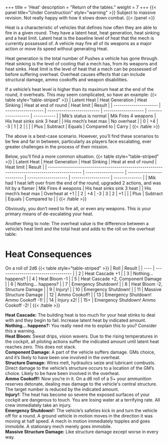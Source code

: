 +++
title = 'Heat'
description = "Return of the tables."
weight = 7
+++
{{< panel title="Under Construction" style="warning" >}} Subject to massive revision. Not really happy with how it slows down combat. {{< /panel >}}

Heat is a characteristic of vehicles that defines how often they are able to fire in a given round. They have a latent heat, heat generation, heat sinking and a heat limit. Latent heat is the baseline level of heat that the mech is currently possessed of. A vehicle may fire all of its weapons as a major action or move its speed without generating Heat. 

Heat generation is the total number of Pushes a vehicle has gone through. Heat sinking is the level of cooling that a mech has, from its weapons and heat sinks. Heat limit is the level of heat that a mech can be possessed of before suffering overheat. Overheat causes effects that can include structural damage, ammo cookoffs and weapon disabilities.  

If a vehicle’s heat level is higher than its maximum heat at the end of the round, it overheats. This may seem complicated, so have an example:
{{< table style="table-striped" >}}
| Latent Heat            | Heat Generation     | Heat Sinking               | Heat at end of round | Heat limit          | Result      |
| ---------------------- | ------------------- | -------------------------- | -------------------- | ------------------- | ----------- |
| Mik’s status is normal | Mik Fires 4 weapons | His heat sinks sink 3 heat |                      | His mech’s heat max | No overheat |
| 0                      | +4                  | \-3                        | 1                    | 2                   |             |
|                        | Plus                | Subtract                   | Equals               | Compared to         | Carry       |
{{< /table >}}

The above is a best-case scenario. However, you’ll find these scenarios to be few and far in between, particularly as players face escalating, ever greater challenges in the process of their mission. 

Below, you’ll find a more common situation. 
{{< table style="table-striped" >}}
| Latent Heat                                                                                     | Heat Generation     | Heat Sinking               | Heat at end of round | Heat limit          | Result         |
| ----------------------------------------------------------------------------------------------- | ------------------- | -------------------------- | -------------------- | ------------------- | -------------- |
| Mik had 1 heat left over from the end of the round, upgraded 2 actions, and was hit by a flamer | Mik Fires 4 weapons | His heat sinks sink 3 heat |                      | His mech’s heat max | Overheat at +1 |
| 2                                                                                               | +4                  | \-3                        | 3                    | 2                   | +1             |
|                                                                                                 | Plus                | Subtract                   | Equals               | Compared to         |                |
{{< /table >}}

Obviously, you don’t need to fire all, or even any weapons. This is your primary means of de-escalating your heat. 

Another thing to note: The overheat value is the difference between a vehicle’s heat limit and the total heat and adds to the roll on the overheat table:

# Heat Consequences
On a roll of 2d6
{{< table style="table-striped" >}}
| Roll | Result                               |
| ---- | ------------------------------------ |
| 2    | Heat Cascade +1                      |
| 3    | Nothing… happens?                    |
| 4    | Heat Bloom -1                        |
| 5    | Heat Cascade +2, Component Damage    |
| 6    | Nothing… happens?                    |
| 7    | Emergency Shutdown!                  |
| 8    | Heat Bloom -2, Structure Damage      |
| 9    | Injury!                              |
| 10   | Emergency Shutdown!                  |
| 11   | Massive Structure Damage             |
| 12   | Ammo Cookoff!                        |
| 13   | Emergency Shutdown! Ammo Cookoff -1! |
| 14   | Injury x2!                           |
| 15+  | Emergency Shutdown! Ammo Cookoff -2! |
{{< /table >}}

**Heat Cascade:** The building heat is too much for your heat stinks to deal with and they begin to fail. Increase latent heat by indicated amount.  
**Nothing… happens?:** You really need me to explain this to you? Consider this a warning.  
**Heat Bloom:** Sweat drips, vision wavers. Due to the rising temperatures in the cockpit, all piloting actions suffer the indicated amount until latent heat reaches zero. This does not stack.  
**Component Damage:** A part of the vehicle suffers damage. GMs choice, and it’s likely to have been one involved in the overheat.  
**Structure Damage:** Wires melt, hydraulics seize and lubricant combusts. Direct damage to the vehicle’s structure occurs to a location of the GM’s choice. Likely to be have been involved in the overheat.  
**Ammo Cookoff!:** Now you’re in it. On a d6 roll of a 5+ your ammunition reserves detonate, dealing max damage to the vehicle's central structure. The target number is reduced by the indicated amount.  
**Injury!:** The heat has become so severe the exposed surfaces of your cockpit are dangerous to touch. You are losing water at a terrifying rate. All crew immediately take an injury.   
**Emergency Shutdown!:** The vehicle’s safeties kick in and turn the vehicle off for a round. A ground vehicle in motion moves in the direction it was moving at half speed. A mech in motion immediately topples and goes immobile. A stationary mech merely goes immobile.  
**Massive Structure Damage:** Like structure damage except worse in every way.   